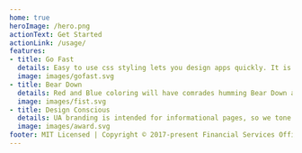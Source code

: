 ```yaml
---
home: true
heroImage: /hero.png
actionText: Get Started
actionLink: /usage/
features:
- title: Go Fast
  details: Easy to use css styling lets you design apps quickly. It is also extremely light-weight, coming in at less than >200kb, so your apps will literally go faster too.
  image: images/gofast.svg
- title: Bear Down
  details: Red and Blue coloring will have comrades humming Bear Down as they do their part for the motherland.
  image: images/fist.svg
- title: Design Conscious
  details: UA branding is intended for informational pages, so we tone it down to fit better with expectations for modern web applications. When necessary, certain UA Bootstrap features can be implemented on the fly with additional classes.
  image: images/award.svg
footer: MIT Licensed | Copyright © 2017-present Financial Services Office
---
```

